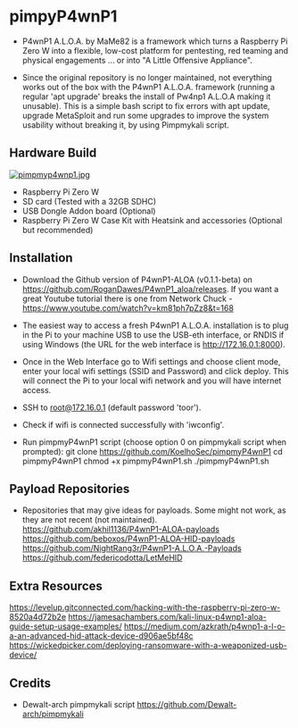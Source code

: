 # pimpyP4wnP1
 
- P4wnP1 A.L.O.A. by MaMe82 is a framework which turns a Raspberry Pi Zero W into a flexible, low-cost platform for pentesting, red teaming and physical engagements ... or into "A Little Offensive Appliance".

- Since the original repository is no longer maintained, not everything works out of the box with the P4wnP1 A.L.O.A. framework (running a regular 'apt upgrade' breaks the install of Pw4np1 A.L.O.A making it unusable). This is a simple bash script to fix errors with apt update, upgrade MetaSploit and run some upgrades to improve the system usability without breaking it, by using Pimpmykali script.

## Hardware Build

[![pimpmyp4wnp1.jpg](https://i.postimg.cc/90w6ryxN/pimpmyp4wnp1.jpg)](https://postimg.cc/H8HZN81Q)

- Raspberry Pi Zero W
- SD card (Tested with a 32GB SDHC) 
- USB Dongle Addon board (Optional)
- Raspberry Pi Zero W Case Kit with Heatsink and accessories (Optional but recommended)

## Installation

- Download the Github version of P4wnP1-ALOA (v0.1.1-beta) on https://github.com/RoganDawes/P4wnP1_aloa/releases. If you want a great Youtube tutorial there is one from Network Chuck - https://www.youtube.com/watch?v=km81ph7pZz8&t=168

- The easiest way to access a fresh P4wnP1 A.L.O.A. installation is to plug in the Pi to your machine USB to use the USB-eth interface, or RNDIS if using Windows (the URL for the web interface is http://172.16.0.1:8000).

- Once in the Web Interface go to Wifi settings and choose client mode, enter your local wifi settings (SSID and Password) and click deploy. This will connect the Pi to your local wifi network and you will have internet access.

- SSH to root@172.16.0.1 (default password 'toor').

- Check if wifi is connected successfully with 'iwconfig'.

- Run pimpmyP4wnP1 script (choose option 0 on pimpmykali script when prompted):
git clone https://github.com/KoelhoSec/pimpmyP4wnP1
cd pimpmyP4wnP1
chmod +x pimpmyP4wnP1.sh
./pimpmyP4wnP1.sh

## Payload Repositories

- Repositories that may give ideas for payloads. Some might not work, as they are not recent (not maintained).
https://github.com/akhil1136/P4wnP1-ALOA-payloads
https://github.com/beboxos/P4wnP1-ALOA-HID-payloads
https://github.com/NightRang3r/P4wnP1-A.L.O.A.-Payloads
https://github.com/federicodotta/LetMeHID

## Extra Resources

https://levelup.gitconnected.com/hacking-with-the-raspberry-pi-zero-w-8520a4d72b2e
https://jamesachambers.com/kali-linux-p4wnp1-aloa-guide-setup-usage-examples/
https://medium.com/azkrath/p4wnp1-a-l-o-a-an-advanced-hid-attack-device-d906ae5bf48c
https://wickedpicker.com/deploying-ransomware-with-a-weaponized-usb-device/

## Credits
- Dewalt-arch pimpmykali script
https://github.com/Dewalt-arch/pimpmykali
